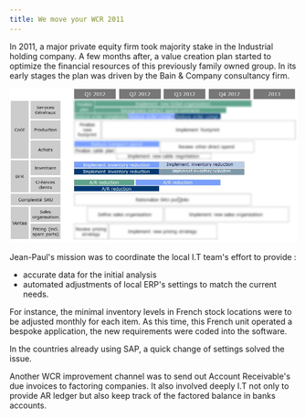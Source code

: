 ```yaml
---
title: We move your WCR 2011
---
```


In 2011, a major private equity firm took majority stake in the Industrial holding company. A few months after, a value creation plan started
to optimize the financial resources of this previously family owned group.
In its early stages the plan was driven by the Bain & Company consultancy firm.

![We move your BFR 2011](assets/img/mission/proj-6/WCRActionPlan.jpg)

Jean-Paul's mission was to coordinate the local I.T team's effort to provide :  
* accurate data for the initial analysis
* automated adjustments of local ERP's settings to match the current needs.

For instance, the minimal inventory levels in French stock locations were to be adjusted monthly for each item. As this time, this French unit operated a bespoke application, the new requirements were coded into the software.

In the countries already using SAP, a quick change of settings solved the issue.


Another WCR improvement channel was to send out Account Receivable's due invoices to factoring companies. It also involved deeply I.T not only to provide AR ledger but also keep track of the factored balance in banks accounts.
